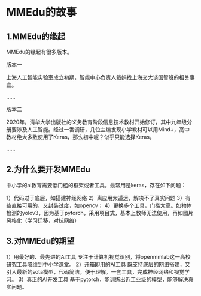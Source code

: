 # MMEdu的故事

## 1.MMEdu的缘起

MMEdu的缘起有很多版本。



版本一



上海人工智能实验室成立初期，智能中心负责人戴娟找上海交大谈国智班的相关事宜。

……

版本二



2020年，清华大学出版社的义务教育阶段信息技术教材开始修订，其中九年级分册要涉及人工智能。经过一番调研，几位主编发现小学教材可以用Mind+，高中教材绝大多数使用了Keras，那么初中呢？似乎只能选择Keras。

……

## 2.为什么要开发MMEdu 

中小学的ai教育需要低门槛的框架或者工具。最常用是keras，存在如下问题： 

1）代码过于底层，如搭建神经网络 
2）离应用太遥远，解决不了真实问题 
3）有些直接可用的，又封装过度，如opencv； 
4）更换多个工具，门槛太高。如物体检测的yolov3，因为基于pytorch，采用项目式，基本上教师无法使用，再如图片风格化（学习迁移，对抗网络） 

## 3.对MMEdu的期望 

1）用最好的、最先进的AI工具 
专注于计算机视觉识别，将openmmlab这一高校研究工具降维到中小学课堂。 
2）开箱即用的AI工具
既支持底层的网络搭建，又引入最新的sota模型，代码简洁，便于理解。一套工具，完成神经网络和视觉学习。 
3）真正的AI开发工具
基于pytorch，能训练出近工业级的模型，能够解决真实问题。